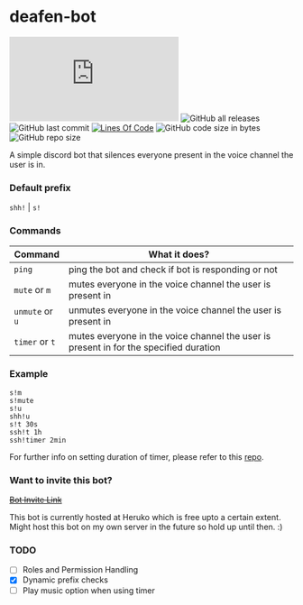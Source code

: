 # deafen-bot
![GitHub package.json dependency version (prod)](https://img.shields.io/github/package-json/dependency-version/rubek-joshi/deafen-bot/discord.js?color=%237289da)
![GitHub all releases](https://img.shields.io/github/downloads/rubek-joshi/deafen-bot/total)
![GitHub last commit](https://img.shields.io/github/last-commit/rubek-joshi/deafen-bot)
[![Lines Of Code](https://tokei.rs/b1/github/rubek-joshi/deafen-bot?category=code)](https://github.com/rubek-joshi/deafen-bot)
![GitHub code size in bytes](https://img.shields.io/github/languages/code-size/rubek-joshi/deafen-bot)
![GitHub repo size](https://img.shields.io/github/repo-size/rubek-joshi/deafen-bot)

A simple discord bot that silences everyone present in the voice channel the user is in.

### Default prefix
`shh!` | `s!`

### Commands
Command | What it does?
------------ | -------------
`ping` | ping the bot and check if bot is responding or not
`mute` or `m` | mutes everyone in the voice channel the user is present in
`unmute` or `u` | unmutes everyone in the voice channel the user is present in
`timer` or `t` | mutes everyone in the voice channel the user is present in for the specified duration

### Example
```
s!m
s!mute
s!u
shh!u
s!t 30s
ssh!t 1h
ssh!timer 2min
```
For further info on setting duration of timer, please refer to this [repo](https://github.com/vercel/ms).

### Want to invite this bot?
[~~Bot Invite Link~~](https://discord.com/api/oauth2/authorize?client_id=765588360605204512&permissions=549657648&scope=bot)

This bot is currently hosted at Heruko which is free upto a certain extent. Might host this bot on my own server in the future so hold up until then. :)

### TODO
- [ ] Roles and Permission Handling
- [x] Dynamic prefix checks
- [ ] Play music option when using timer
